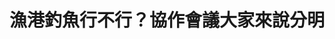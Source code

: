 ---
id: "46"
lang: zh-tw
publish: "FALSE"
description: 「修正漁港法全面開放漁港港區釣魚並全面興建釣魚平台」連署案
selected: "FALSE"
blog_selected: "FALSE"
title: 漁港釣魚行不行？協作會議大家來說分明
introduction:
  content: "本次協作會議主要是在討論漁港開放釣魚之可行性。目前《漁港法》已訂有指定區域開放民眾垂釣，而尚未劃設垂釣區的漁港，則必須由各漁港主管機關會同\
    漁會、釣魚團體、海巡單位會勘，一起協商是否劃定開放區域。會議上眾人\r

    除了討論如何在各利益團體間取得共識的情況下，於部分漁港區域劃設垂釣區，也思考了如何落實漁港內垂釣區的經營管理規則，讓漁民作業能不受干擾，行政機\
    關亦能便於管理。\r

    最終雙方達成了共識，開放釣魚不能影響漁船的作業安全與航行安全，而釣客必須共同維護漁港的整潔與美麗，眾人也期望當天會議上想到的相關釣魚管理措施，\
    可以在未來各漁港主管機關設置管理措施時納入參考。 \r\n"
  image: https://pdis.nat.gov.tw/assets/imgs/8b49804d25485a1fff5aae486851b1db1c92ea32.jpeg
color: blue
join:
  type: 提
  title: 修正漁港法全面開放漁港港區釣魚並全面興建釣魚平台
  link: https://join.gov.tw/idea/detail/eac7403b-ec58-4337-a605-7930ff2e8e2c
  image: https://cm.pdis.tw/images/post/1fY9U7_SM0iBBrQDOhruGOBZNs30iydFG.jpg
layout: post
departments:
  - 農委會
tags:
  - 漁業
  - 休閒
  - 法規
  - 環保
embed:
  agenda_book:
    links:
      - https://issuu.com/pdis.tw/docs/_
  mind_map:
    links:
      - https://miro.com/app/live-embed/o9J_kydvDek=/?moveToViewport=-1955,-1248,3323,1723
  ministry_slide:
    links:
      - https://issuu.com/pdis.tw/docs/_1080326_ver5_.pptx
  host_slide:
    links:
      - https://issuu.com/pdis.tw/docs/_.pptx_e9d2a8a2f11586
  live:
    links:
      - https://www.youtube.com/watch?v=Y8sht_NybeE
  transcript:
    links:
      - https://sayit.pdis.nat.gov.tw/2019-04-03-%E9%96%8B%E6%94%BE%E6%94%BF%E5%BA%9C%E7%AC%AC46%E6%AC%A1%E8%AD%B0%E9%A1%8C%E5%8D%94%E4%BD%9C%E6%9C%83%E8%AD%B0
blogs:
  - https://pdis.nat.gov.tw/zh-TW/blog/%E6%BC%81%E6%B8%AF%E9%96%8B%E6%94%BE%E6%9C%89%E5%85%B1%E8%AD%98-%E9%87%A3%E9%AD%9A%E4%B8%8D%E6%87%89%E5%BD%B1%E9%9F%BF%E6%BC%81%E6%B0%91%E4%BD%9C%E6%A5%AD/
---